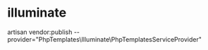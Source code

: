 # illuminate

artisan vendor:publish --provider="PhpTemplates\Illuminate\PhpTemplatesServiceProvider"